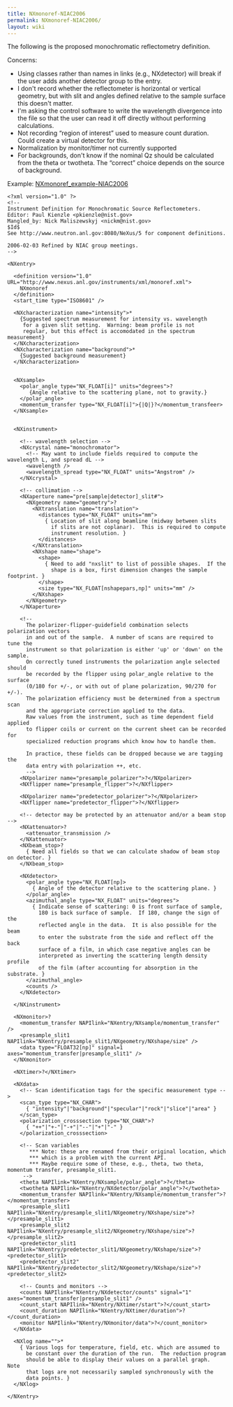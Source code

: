 ```yaml
---
title: NXmonoref-NIAC2006
permalink: NXmonoref-NIAC2006/
layout: wiki
---
```


The following is the proposed monochromatic reflectometry definition.

Concerns:

-   Using classes rather than names in links (e.g., NXdetector) will
    break if the user adds another detector group to the entry.
-   I don't record whether the reflectometer is horizontal or vertical
    geometry, but with slit and angles defined relative to the sample
    surface this doesn't matter.
-   I'm asking the control software to write the wavelength divergence
    into the file so that the user can read it off directly without
    performing calculations.
-   Not recording “region of interest” used to measure count duration.
    Could create a virtual detector for this.
-   Normalization by monitor/timer not currently supported
-   For backgrounds, don't know if the nominal Qz should be calculated
    from the theta or twotheta. The “correct” choice depends on the
    source of background.

Example:
[NXmonoref\_example-NIAC2006](NXmonoref_example-NIAC2006 "wikilink")

    <?xml version="1.0" ?>
    <!--
    Instrument Definition for Monochromatic Source Reflectometers.
    Editor: Paul Kienzle <pkienzle@nist.gov>
    Mangled_by: Nick Maliszewskyj <nickm@nist.gov>
    $Id$
    See http://www.neutron.anl.gov:8080/NeXus/5 for component definitions.

    2006-02-03 Refined by NIAC group meetings.
    -->

    <NXentry>

      <definition version="1.0" URL="http://www.nexus.anl.gov/instruments/xml/monoref.xml">
        NXmonoref
      </definition>
      <start_time type="ISO8601" />

      <NXcharacterization name="intensity">*
        {Suggested spectrum measurement for intensity vs. wavelength
         for a given slit setting.  Warning: beam profile is not 
         regular, but this effect is accomodated in the spectrum measurement}
      </NXcharacterization>
      <NXcharacterization name="background">*
        {Suggested background measurement}
      </NXcharacterization>


      <NXsample>
        <polar_angle type="NX_FLOAT[i]" units="degrees">?
           {Angle relative to the scattering plane, not to gravity.}
        </polar_angle>
        <momentum_transfer type="NX_FLOAT[i]">{|Q|}?</momentum_transfeer>
      </NXsample>


      <NXinstrument>

        <!-- wavelength selection -->
        <NXcrystal name="monochromator">
          <!-- May want to include fields required to compute the wavelength L, and spread dL -->
          <wavelength />
          <wavelength_spread type="NX_FLOAT" units="Angstrom" />
        </NXcrystal>

        <!-- collimation -->
        <NXaperture name="pre[sample|detector]_slit#">
          <NXgeometry name="geometry">?
            <NXtranslation name="translation">
              <distances type="NX_FLOAT" units="mm">
                { Location of slit along beamline (midway between slits 
                  if slits are not coplanar).  This is required to compute 
                  instrument resolution. }
              </distances>          
            </NXtranslation>
            <NXshape name="shape">
              <shape>
                { Need to add "nxslit" to list of possible shapes.  If the
                  shape is a box, first dimension changes the sample footprint. }
              </shape>
              <size type="NX_FLOAT[nshapepars,np]" units="mm" />
            </NXshape>
          </NXgeometry>
        </NXaperture>

        <!-- 
          The polarizer-flipper-guidefield combination selects polarization vectors 
          in and out of the sample.  A number of scans are required to tune the 
          instrument so that polarization is either 'up' or 'down' on the sample.  
          On correctly tuned instruments the polarization angle selected should 
          be recorded by the flipper using polar_angle relative to the surface 
          (0/180 for +/-, or with out of plane polarization, 90/270 for +/-).  
          The polarization efficiency must be determined from a spectrum scan
          and the appropriate correction applied to the data.
          Raw values from the instrument, such as time dependent field applied
          to flipper coils or current on the current sheet can be recorded for
          specialized reduction programs which know how to handle them.

          In practice, these fields can be dropped because we are tagging the
          data entry with polarization ++, etc.
          -->
        <NXpolarizer name="presample_polarizer">?</NXpolarizer>
        <NXflipper name="presample_flipper">?</NXflipper>

        <NXpolarizer name="predetector_polarizer">?</NXpolarizer>
        <NXflipper name="predetector_flipper">?</NXflipper>

        <!-- detector may be protected by an attenuator and/or a beam stop -->
        <NXattenuator>?
          <attenuator_transmission />
        </NXattenuator>
        <NXbeam_stop>?
          { Need all fields so that we can calculate shadow of beam stop on detector. }
        </NXbeam_stop>

        <NXdetector>
          <polar_angle type="NX_FLOAT[np]>
            { Angle of the detector relative to the scattering plane. }
          </polar_angle>
          <azimuthal_angle type="NX_FLOAT" units="degrees">
            { Indicate sense of scattering: 0 is front surface of sample, 
              180 is back surface of sample.  If 180, change the sign of the
              reflected angle in the data.  It is also possible for the beam
              to enter the substrate from the side and reflect off the back 
              surface of a film, in which case negative angles can be 
              interpreted as inverting the scattering length density profile
              of the film (after accounting for absorption in the substrate. }
          </azimuthal_angle>
          <counts />
        </NXdetector>

      </NXinstrument>

      <NXmonitor>?
        <momentum_transfer NAPIlink="NXentry/NXsample/momentum_transfer" />
        <presample_slit1 NAPIlink="NXentry/presample_slit1/NXgeometry/NXshape/size" />
        <data type="FLOAT32[np]" signal=1 axes="momentum_transfer|presample_slit1" />
      </NXmonitor>

      <NXtimer>?</NXtimer>

      <NXdata>
        <!-- Scan identification tags for the specific measurement type -->
        <scan_type type="NX_CHAR"> 
          { "intensity"|"background"|"specular"|"rock"|"slice"|"area" }
        </scan_type>
        <polarization_crosssection type="NX_CHAR">?
          { "++"|"+-"|"-+"|"--"|"+"|"-" }
        </polarization_crosssection>

        <!-- Scan variables
           *** Note: these are renamed from their original location, which
           *** which is a problem with the current API.
           *** Maybe require some of these, e.g., theta, two theta, momentum transfer, presample_slit1.
         -->
        <theta NAPIlink="NXentry/NXsample/polar_angle">?</theta>
        <twotheta NAPIlink="NXentry/NXdetector/polar_angle">?</twotheta>
        <momentum_transfer NAPIlink="NXentry/NXsample/momentum_transfer">?</momentum_transfer>
        <presample_slit1 NAPIlink="NXentry/presample_slit1/NXgeometry/NXshape/size">?</presample_slit1>
        <presample_slit2 NAPIlink="NXentry/presample_slit2/NXgeometry/NXshape/size">?</presample_slit2>
        <predetector_slit1 NAPIlink="NXentry/predetector_slit1/NXgeometry/NXshape/size">?<predetector_slit1>
        <predetector_slit2" NAPIlink="NXentry/predetector_slit2/NXgeometry/NXshape/size">?<predetector_slit2>

        <!-- Counts and monitors -->
        <counts NAPIlink="NXentry/NXdetector/counts" signal="1" axes="momentum_transfer|presample_slit1" />
        <count_start NAPIlink="NXentry/NXtimer/start">?</count_start>
        <count_duration NAPIlink="NXentry/NXtimer/duration">?</count_duration>
        <monitor NAPIlink="NXentry/NXmonitor/data">?</count_monitor>
      </NXdata>

      <NXlog name="">*
        { Various logs for temperature, field, etc. which are assumed to
          be constant over the duration of the run.  The reduction program
          should be able to display their values on a parallel graph.  Note
          that logs are not necessarily sampled synchronously with the
          data points. }
      </NXlog>

    </NXentry>
